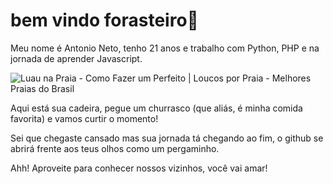 # bem vindo forasteiro🤠

Meu nome é Antonio Neto, tenho 21 anos e trabalho com Python, PHP e na jornada de aprender Javascript.

![Luau na Praia - Como Fazer um Perfeito | Loucos por Praia - Melhores Praias  do Brasil](http://loucosporpraia.com.br/wp-content/uploads/2015/04/luau-na-praia.jpg)

Aqui está sua cadeira, pegue um churrasco (que aliás, é minha  comida favorita) e vamos curtir o momento!

Sei que chegaste cansado mas sua jornada tá chegando ao fim, o github se abrirá frente aos teus olhos como um pergaminho.

Ahh! Aproveite para conhecer nossos vizinhos, você vai amar!